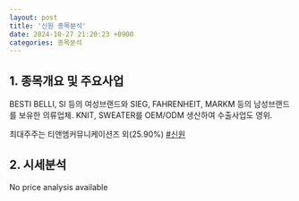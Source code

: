 ```yaml
---
layout: post
title: '신원 종목분석'
date: 2024-10-27 21:20:23 +0900
categories: 종목분석
---
```


## 1. 종목개요 및 주요사업

BESTI BELLI, SI 등의 여성브랜드와 SIEG, FAHRENHEIT, MARKM 등의 남성브랜드를 보유한 의류업체. KNIT, SWEATER를 OEM/ODM 생산하여 수출사업도 영위.

최대주주는 티앤엠커뮤니케이션즈 외(25.90%)
[#신원](#)

## 2. 시세분석

No price analysis available
